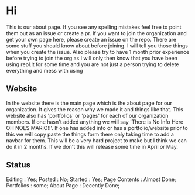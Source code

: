 # Hi
This is our about page. If you see any spelling mistakes feel free to point them out as an issue or create a pr. If you want to join the organization and get your own page here, please create an issue on the repo. There are some stuff you should know about before joining. I will tell you those things when you create the issue. Also please try to have 1 month prior experience before trying to join the org as I will only then know that you have been using repl.it for some time and you are not just a person trying to delete everything and mess with using

## Website
In the website there is the main page which is the about page for our organization. It gives the reason why we made it and things like that. This website also has 'portfolios' or 'pages' for each of our organization members. If one hasn't added anything we will say 'There is No Info Here OH NOES MARIO!!'. If one has added info or has a portfolio/website prior to this we will copy paste the things form there only taking time to add a navbar for them. This will be a very hard project to make but I think we can do it in 2 months. If we don't this will release some time in April or May.

## Status
Editing : Yes;
Posted : No;
Started : Yes;
Page Contents : Almost Done;
Portfolios : some;
About Page : Decently Done;